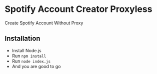 # Spotify Account Creator Proxyless
 Create Spotify Account Without Proxy

## Installation
- Install Node.js
- Run ```npm install```
- Run ```node index.js```
- And you are good to go
